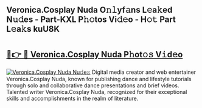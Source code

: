 ## Veronica.Cosplay Nuda O𝚗𝚕yf𝚊ns L𝚎a𝚔ed N𝚞𝚍es - Part-KXL P𝚑𝚘tos Vi𝚍𝚎o - H𝚘𝚝 Part L𝚎a𝚔s kuU8K

# <h2><a href="http://kfbb5v9.oniu.top/?m=Veronica.Cosplay+Nuda">🔗👉 🔴 Veronica.Cosplay Nuda P𝚑ot𝚘𝚜 V𝚒d𝚎o</a></h2>

[![Veronica.Cosplay Nuda Nu𝚍e𝚜](https://i.imgur.com/0qMVB7G.gif)](http://kfbb5v9.oniu.top/?m=Veronica.Cosplay+Nuda)
Digital media creator and web entertainer Veronica.Cosplay Nuda, known for publishing dance and lifestyle tutorials through solo and collaborative dance presentations and brief videos. Talented writer Veronica.Cosplay Nuda, recognized for their exceptional skills and accomplishments in the realm of literature.  
